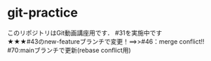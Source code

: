 # git-practice
このリポジトリはGit動画講座用です．
#31を実施中です  
★★★#43のnew-featureブランチで変更！==>>#46：merge conflict!!
#70:mainブランチで更新(rebase conflict用)
